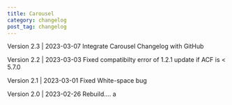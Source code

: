 ```yaml
---
title: Carousel
category: changelog
post_tag: changelog
---
```

Version 2.3 | 2023-03-07
Integrate Carousel Changelog with GitHub

Version 2.2 | 2023-03-03 
Fixed compatibilty error of 1.2.1 update if ACF is < 5.7.0  

Version 2.1 | 2023-03-01 
Fixed White-space bug  

Version 2.0 | 2023-02-26
Rebuild.... a
